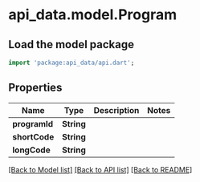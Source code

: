 # api_data.model.Program

## Load the model package
```dart
import 'package:api_data/api.dart';
```

## Properties
Name | Type | Description | Notes
------------ | ------------- | ------------- | -------------
**programId** | **String** |  | 
**shortCode** | **String** |  | 
**longCode** | **String** |  | 

[[Back to Model list]](../README.md#documentation-for-models) [[Back to API list]](../README.md#documentation-for-api-endpoints) [[Back to README]](../README.md)


